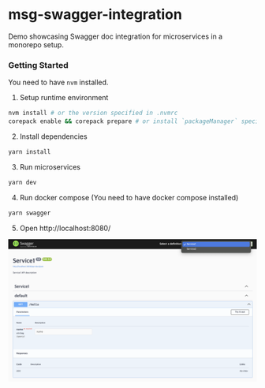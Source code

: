 # msg-swagger-integration

Demo showcasing Swagger doc integration for microservices in a monorepo setup.

### Getting Started

You need to have `nvm` installed.

1. Setup runtime environment

```sh
nvm install # or the version specified in .nvmrc
corepack enable && corepack prepare # or install `packageManager` specified in package.json
```

2. Install dependencies

```sh
yarn install
```

3. Run microservices

```sh
yarn dev
```

4. Run docker compose (You need to have docker compose installed)

```sh
yarn swagger
```

5. Open http://localhost:8080/

![swagger-preview](./docs/swagger-preview.png)
